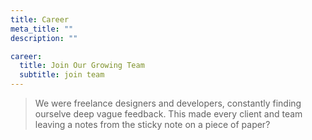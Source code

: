 ```yaml
---
title: Career
meta_title: ""
description: ""

career:
  title: Join Our Growing Team
  subtitle: join team
---
```


<ContentBlock
title="Discover Yourself Newly With Our Platform"
subtitle="Our Values"
image="/images/career/career.webp"
button_label="See Open Positions"
button_link="#open-position">

> We were freelance designers and developers, constantly finding ourselve deep
> vague feedback. This made every client and team leaving a notes from the
> sticky note on a piece of paper?

</ContentBlock>
